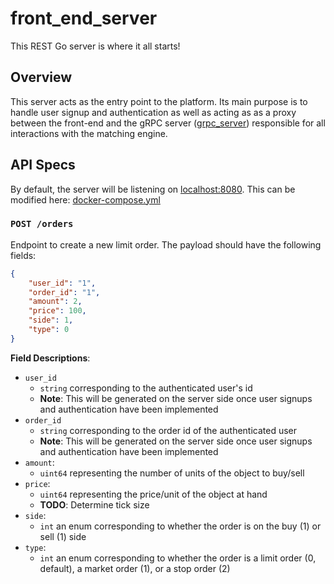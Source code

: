 # front_end_server
This REST Go server is where it all starts!

## Overview
This server acts as the entry point to the platform. Its main purpose is to handle user signup and authentication as well as acting as as a proxy between the front-end and the gRPC server ([grpc_server](../grpc_server/README.md)) responsible for all interactions with the matching engine.

## API Specs
By default, the server will be listening on [localhost:8080](http://localhost:8080/). This can be modified here: [docker-compose.yml](../docker-compose.yml)

### `POST /orders`
Endpoint to create a new limit order. The payload should have the following fields:

```json
{
	"user_id": "1",
	"order_id": "1",
	"amount": 2,
	"price": 100,
	"side": 1,
	"type": 0
}
```

**Field Descriptions**:
- `user_id`
  - `string` corresponding to the authenticated user's id
  - **Note**: This will be generated on the server side once user signups and authentication have been implemented
- `order_id`
  - `string` corresponding to the order id of the authenticated user
  - **Note**: This will be generated on the server side once user signups and authentication have been implemented
- `amount`:
  - `uint64` representing the number of units of the object to buy/sell
- `price`:
  - `uint64` representing the price/unit of the object at hand
  - **TODO**: Determine tick size
- `side`:
  - `int` an enum corresponding to whether the order is on the buy (1) or sell (1) side
- `type`:
  - `int` an enum corresponding to whether the order is a limit order (0, default), a market order (1), or a stop order (2)

